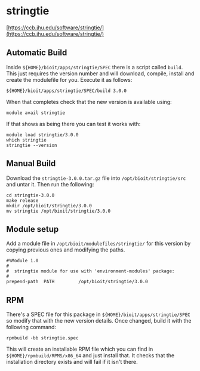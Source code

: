 # stringtie

[https://ccb.jhu.edu/software/stringtie/](https://ccb.jhu.edu/software/stringtie/)

## Automatic Build

Inside `${HOME}/bioit/apps/stringtie/SPEC` there is a script called `build`. This just requires the version number and will download, compile, install and create the modulefile for you. Execute it as follows:

    ${HOME}/bioit/apps/stringtie/SPEC/build 3.0.0

When that completes check that the new version is available using:

    module avail stringtie

If that shows as being there you can test it works with:

    module load stringtie/3.0.0
    which stringtie
    stringtie --version

## Manual Build

Download the `stringtie-3.0.0.tar.gz` file into `/opt/bioit/stringtie/src` and untar it. Then run the following:

    cd stringtie-3.0.0
    make release
    mkdir /opt/bioit/stringtie/3.0.0
    mv stringtie /opt/bioit/stringtie/3.0.0

## Module setup

Add a module file in `/opt/bioit/modulefiles/stringtie/` for this version by copying previous ones and modifying the paths.

    #%Module 1.0
    #
    #  stringtie module for use with 'environment-modules' package:
    #
    prepend-path  PATH         /opt/bioit/stringtie/3.0.0

## RPM

There's a SPEC file for this package in `${HOME}/bioit/apps/stringtie/SPEC` so modify that with the new version details. Once changed, build it with the following command:

    rpmbuild -bb stringtie.spec

This will create an installable RPM file which you can find in `${HOME}/rpmbuild/RPMS/x86_64` and just install that. It checks that the installation directory exists and will fail if it isn't there.
